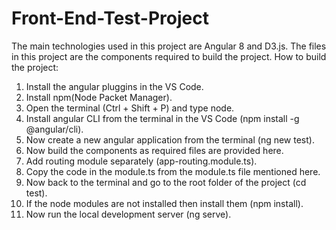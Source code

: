 # Front-End-Test-Project
The main technologies used in this project are Angular 8 and D3.js.
The files in this project are the components required to build the project.
How to build the project:
1. Install the angular pluggins in the VS Code.
2. Install npm(Node Packet Manager).
3. Open the terminal (Ctrl + Shift + P) and type node.
4. Install angular CLI from the terminal in the VS Code (npm install -g @angular/cli).
5. Now create a new angular application from the terminal (ng new test).
6. Now build the components as required files are provided here.
7. Add routing module separately (app-routing.module.ts).
8. Copy the code in the module.ts from the module.ts file mentioned here.
9. Now back to the terminal and go to the root folder of the project (cd test).
10. If the node modules are not installed then install them (npm install).
11. Now run the local development server (ng serve).
